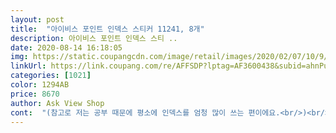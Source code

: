 ```yaml
---
layout: post 
title:  "아이비스 포인트 인덱스 스티커 11241, 8개" 
description: 아이비스 포인트 인덱스 스티 ..
date: 2020-08-14 16:18:05 
img: https://static.coupangcdn.com/image/retail/images/2020/02/07/10/9/f6f0b3ac-e647-488e-8022-08192d0557d6.jpg 
linkUrl: https://link.coupang.com/re/AFFSDP?lptag=AF3600438&subid=ahnPublicAsk&pageKey=1254964199&itemId=2255158345&vendorItemId=70252495723&traceid=V0-113-1f3352fcedd76e15 
categories: [1021] 
color: 1294AB 
price: 8670 
author: Ask View Shop 
cont:  "(참고로 저는 공부 때문에 평소에 인덱스를 엄청 많이 쓰는 편이에요.<br/>)<br/>1년, 길게는 2년은 쓸 수 있을 것 같아요.<br/><br/>귀여워요 ㅎㅎ<br/>기억에 남는 문구를 나중에 확인해 보려고 샀어요.<br/><br/>아기자기해서 귀엽고,<br/>알록달록 무늬도 있어서 붙일때마다 붙이는 재미가 있네요 ㅎㅎ<br/>예상보다 부착력도 좋아요.<br/> 안 떨어져요.<br/><br/>잘 붙여지고 잘 떼어져요.<br/> 만족합니다.<br/><br/>책을 깨끗하게 보는 편인데<br/>평소에 인덱스 많이, 막 사용하시는 분들께 추천드립니다.<br/><br/>" 
---
```

